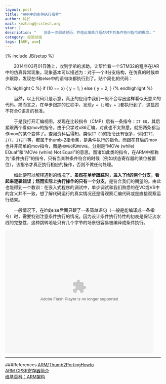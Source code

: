 ```yaml
---
layout: post
title: "ARM中的条件执行指令"
author: 科长
mail: kezhang@rcstech.org
star: 2
description: "　　记录一次调试经历，并借此简单介绍ARM下的条件执行指令的概念。"
category: 经验总结
tags: [ARM, asm]
---
```

{% include JB/setup %}

　　2014年03月01日晚上，收到学弟的求助，让帮忙看一个STM32的程序在IAR中的仿真异常现象。现象基本可以描述为：对于一个if分支结构，在仿真的时候单步跟踪，发现在if和else中的语句块都执行到了。<!--more-->贴个简化的代码：

{% highlight C %}
if (10 == x)
{
    y = 1;
}
else
{
    y = 2;
}
{% endhighlight %}

　　当然，以上代码只是示意，真正的应用中我们一般不会写出这样看似无意义的代码。简而言之，在单步跟踪的过程中，发现`y = 1;`和`y = 2`都执行到了，这显然不符合C语言的标准。

　　于是我打开汇编视图，发现在比较指令（CMP）后有一条指令：`IT EQ`，其后紧跟两个看似mov的指令，由于只学过x86汇编，对此也不太熟悉，就把两条都当作mov的某个变体了。查阅资料后得知，类似`IT EQ`的指令还有很多，例如`ITE`、`ITT`、`ITETT`等，都属于thumb-2指令集，是条件执行的指令。而跟在其后的mov也并非简单的mov指令，而是`MOVEQ`和`MOVNE`，分别是“MOVe (while) EQual”和“MOVe (while) Not Equal”的意思。而诸如此类的指令，在ARM中都称为“条件执行”的指令，只有当某种条件符合的时候（例如状态寄存器的某位被置位），该指令才真正执行相应的操作，否则不做任何处理。

　　如此便可以解释遇到的情况了。**虽然在单步跟踪时，进入了if的两个分支，看起来逻辑错误；然而实际上执行操作的只有一个分支**，是符合我们的期望的。由此也能得到一个教训：在嵌入式程序的调试中，单步调试和我们熟悉的在VC或VS中的含义并不一致，想了解代码运行的真实情况还是得观察汇编代码或是直接观察运行结果。

　　一般情况下，在if或else后面只跟了一条简单语句（一般是能编译成一条指令）时，需要特别注意条件执行的情况。因为设计条件执行特性的初衷是保证流水线的完整性，这种跳转地址只有几个字节的场景很容易被编译成条件执行。

<embed src="http://player.youku.com/player.php/sid/XNjg1Mzk3MDEy/v.swf" allowFullScreen="true" quality="high" width="480" height="400" align="middle" allowScriptAccess="always" type="application/x-shockwave-flash">
</embed>

-------------------------------------------

###References
[ARM/Thumb2PortingHowto](https://wiki.edubuntu.org/ARM/Thumb2PortingHowto)  
[ARM CPSR寄存器简介](http://www.cnblogs.com/shangdawei/archive/2012/09/13/2682871.html)  
[维基百科：ARM架构](http://en.wikipedia.org/wiki/ARM_architecture)  

